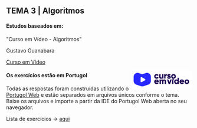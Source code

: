 ## TEMA 3 | Algoritmos

#### Estudos baseados em: 

"Curso em Vídeo - Algoritmos"

Gustavo Guanabara 

[Curso em Vídeo](https://www.cursoemvideo.com/curso/curso-de-algoritmo?target=_blank)

<img height="50" align="right" src="./img/curso-em-video.png">

#### Os exercícios estão em Portugol

Todas as respostas foram construídas utilizando o [Portugol Web](https://portugol-webstudio.cubos.io) e estão separados em arquivos únicos conforme o tema. Baixe os arquivos e importe a partir da IDE do Portugol Web aberta no seu navegador. 

Lista de exercícios -> [aqui](/exercicio-algoritmos.pdf?target=_blank")
